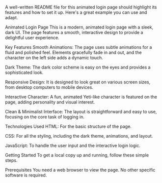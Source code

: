 
A well-written README file for this animated login page should highlight its features and how to set it up. Here's a great example you can use and adapt.

Animated Login Page
This is a modern, animated login page with a sleek, dark UI. The page features a smooth, interactive design to provide a delightful user experience.

Key Features
Smooth Animations: The page uses subtle animations for a fluid and polished feel. Elements gracefully fade in and out, and the character on the left side adds a dynamic touch.

Dark Theme: The dark color scheme is easy on the eyes and provides a sophisticated look.

Responsive Design: It is designed to look great on various screen sizes, from desktop computers to mobile devices.

Interactive Character: A fun, animated Yeti-like character is featured on the page, adding personality and visual interest.

Clean & Minimalist Interface: The layout is straightforward and easy to use, focusing on the core task of logging in.

Technologies Used
HTML: For the basic structure of the page.

CSS: For all the styling, including the dark theme, animations, and layout.

JavaScript: To handle the user input and the interactive login logic.

Getting Started
To get a local copy up and running, follow these simple steps.

Prerequisites
You need a web browser to view the page. No other specific software is required.